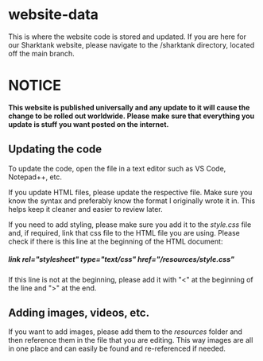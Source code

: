 # website-data
This is where the website code is stored and updated. If you are here for our Sharktank website, please navigate to the /sharktank directory, located off the main branch.

# NOTICE
__This website is published universally and any update to it will cause the change to be rolled out worldwide. Please make sure that everything you update is stuff you want posted on the internet.__

## Updating the code
To update the code, open the file in a text editor such as VS Code, Notepad++, etc.

If you update HTML files, please update the respective file. Make sure you know the syntax and preferably know the format I originally wrote it in. This helps keep it cleaner and easier to review later.

If you need to add styling, please make sure you add it to the *style.css* file and, if required, link that css file to the HTML file you are using. Please check if there is this line at the beginning of the HTML document:
##### link rel="stylesheet" type="text/css" href="/resources/style.css"
If this line is not at the beginning, please add it with "<" at the beginning of the line and ">" at the end.

## Adding images, videos, etc.
If you want to add images, please add them to the *resources* folder and then reference them in the file that you are editing. This way images are all in one place and can easily be found and re-referenced if needed.
